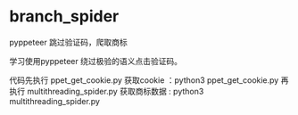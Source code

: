 # branch_spider
pyppeteer 跳过验证码，爬取商标

学习使用pyppeteer 绕过极验的语义点击验证码。

代码先执行 ppet_get_cookie.py 获取cookie ：python3 ppet_get_cookie.py
再执行 multithreading_spider.py 获取商标数据 : python3 multithreading_spider.py
